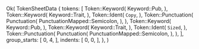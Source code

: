 Ok(
    TokenSheetData {
        tokens: [
            Token::Keyword(
                Keyword::Pub,
            ),
            Token::Keyword(
                Keyword::Trait,
            ),
            Token::Ident(
                `Copy`,
            ),
            Token::Punctuation(
                Punctuation(
                    PunctuationMapped::Semicolon,
                ),
            ),
            Token::Keyword(
                Keyword::Pub,
            ),
            Token::Keyword(
                Keyword::Trait,
            ),
            Token::Ident(
                `Sized`,
            ),
            Token::Punctuation(
                Punctuation(
                    PunctuationMapped::Semicolon,
                ),
            ),
        ],
        group_starts: [
            0,
            4,
        ],
        indents: [
            0,
            0,
        ],
    },
)